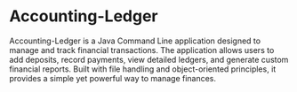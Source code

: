 # Accounting-Ledger
Accounting-Ledger is a Java Command Line application designed to manage and track financial transactions. The application allows users to add deposits, record payments, view detailed ledgers, and generate custom financial reports. Built with file handling and object-oriented principles, it provides a simple yet powerful way to manage finances.
